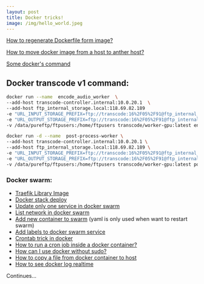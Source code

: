 ```yaml
---
layout: post
title: Docker tricks!
image: /img/hello_world.jpeg
---
```


[How to regenerate Dockerfile form image?](https://stackoverflow.com/questions/19104847/how-to-generate-a-dockerfile-from-an-image)

[How to move docker image from a host to anther host?](https://stackoverflow.com/questions/23935141/how-to-copy-docker-images-from-one-host-to-another-without-using-a-repository)

[Some docker's command](https://medium.com/the-code-review/top-10-docker-run-command-options-you-cant-live-without-a-reference-d256834e86c1)

## Docker transcode v1 command:

```bash
docker run --name  encode_audio_worker  \
--add-host transcode-controller.internal:10.0.20.1  \
--add-host ftp_internal_storage.local:118.69.82.189 
-e "URL_INPUT_STORAGE_PREFIX=ftp://transcode:16%2F05%2F91@ftp_internal_storage.local/transcode_temp/" \
-e "URL_OUTPUT_STORAGE_PREFIX=ftp://transcode:16%2F05%2F91@ftp_internal_storage.local/ramdisk/" \
-v /data/pureftp/ftpusers:/home/ftpusers transcode/worker-gpu:latest encode_audio_worker
```

```bash
docker run -d --name  post-process-worker \
--add-host transcode-controller.internal:10.0.20.1 \
--add-host ftp_internal_storage.local:118.69.82.189 \
-e "URL_INPUT_STORAGE_PREFIX=ftp://transcode:16%2F05%2F91@ftp_internal_storage.local/transcode_temp/" \
-e "URL_OUTPUT_STORAGE_PREFIX=ftp://transcode:16%2F05%2F91@ftp_internal_storage.local/ramdisk/" \
-v /data/pureftp/ftpusers:/home/ftpusers transcode/worker-gpu:latest post_process_worker
```

### Docker swarm:
- [Traefik Library Image](https://github.com/containous/traefik-library-image)
- [Docker stack deploy](https://docs.docker.com/engine/reference/commandline/stack_deploy/)
- [Update only one service in docker swarm](https://stackoverflow.com/questions/44811886/restart-one-service-in-docker-swarm-stack)
- [List network in docker swarm](https://blog.alexellis.io/docker-stacks-attachable-networks/)
- [Add new container to swarm](https://stackoverflow.com/questions/51199134/adding-a-service-to-a-stack-after-the-stack-has-been-deployed) (yaml is only used when want to restart swarm)
- [Add labels to docker swarm service](https://stackoverflow.com/questions/52642677/how-can-i-add-labels-to-deploy-through-docker-service-create)
- [Crontab trick in docker](https://askubuntu.com/questions/85558/verify-if-crontab-works)
- [How to run a cron job inside a docker container?](https://stackoverflow.com/questions/37458287/how-to-run-a-cron-job-inside-a-docker-container)
- [How can I use docker without sudo?](https://askubuntu.com/questions/477551/how-can-i-use-docker-without-sudo)
- [How to copy a file from docker container to host](https://stackoverflow.com/questions/22049212/copying-files-from-docker-container-to-host)
- [How to see docker log realtime](https://blog.jongallant.com/2017/11/delete-docker-container-log-files/)

Continues...